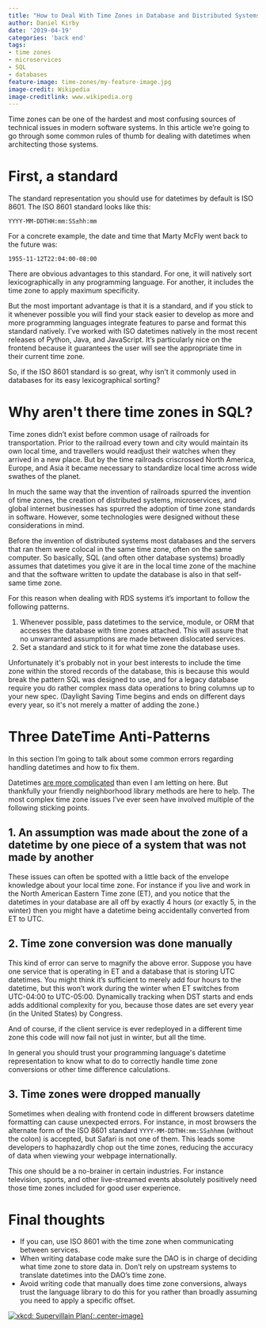 ```yaml
---
title: "How to Deal With Time Zones in Database and Distributed Systems"
author: Daniel Kirby
date: '2019-04-19'
categories: 'back end'
tags:
- time zones
- microservices
- SQL
- databases
feature-image: time-zones/my-feature-image.jpg
image-credit: Wikipedia
image-creditlink: www.wikipedia.org
---
```


Time zones can be one of the hardest and most confusing sources of technical issues in modern software systems. In this article we’re going to go through some common rules of thumb for dealing with datetimes when architecting those systems.

# First, a standard

The standard representation you should use for datetimes by default is ISO 8601. The ISO 8601 standard looks like this:

```YYYY-MM-DDTHH:mm:SS±hh:mm```

For a concrete example, the date and time that Marty McFly went back to the future was:

```1955-11-12T22:04:00-08:00```

There are obvious advantages to this standard. For one, it will natively sort lexicographically in any programming language. For another, it includes the time zone to apply maximum specificity.

But the most important advantage is that it is a standard, and if you stick to it whenever possible you will find your stack easier to develop as more and more programming languages integrate features to parse and format this standard natively. I’ve worked with ISO datetimes natively in the most recent releases of Python, Java, and JavaScript. It’s particularly nice on the frontend because it guarantees the user will see the appropriate time in their current time zone.

So, if the ISO 8601 standard is so great, why isn’t it commonly used in databases for its easy lexicographical sorting?

# Why aren't there time zones in SQL?

Time zones didn’t exist before common usage of railroads for transportation. Prior to the railroad every town and city would maintain its own local time, and travellers would readjust their watches when they arrived in a new place. But by the time railroads criscrossed North America, Europe, and Asia it became necessary to standardize local time across wide swathes of the planet.

In much the same way that the invention of railroads spurred the invention of time zones, the creation of distributed systems, microservices, and global internet businesses has spurred the adoption of time zone standards in software. However, some technologies were designed without these considerations in mind.

Before the invention of distributed systems most databases and the servers that ran them were colocal in the same time zone, often on the same computer. So basically, SQL (and often other database systems) broadly assumes that datetimes you give it are in the local time zone of the machine and that the software written to update the database is also in that self-same time zone.

For this reason when dealing with RDS systems it’s important to follow the following patterns.

1. Whenever possible, pass datetimes to the service, module, or ORM that accesses the database with time zones attached. This will assure that no unwarranted assumptions are made between dislocated services.
2. Set a standard and stick to it for what time zone the database uses.

Unfortunately it's probably not in your best interests to include the time zone within the stored records of the database, this is because this would break the pattern SQL was designed to use, and for a legacy database require you do rather complex mass data operations to bring columns up to your new spec. (Daylight Saving Time begins and ends on different days every year, so it's not merely a matter of adding the zone.)

# Three DateTime Anti-Patterns

In this section I’m going to talk about some common errors regarding handling datetimes and how to fix them.

Datetimes [are more complicated](https://www.youtube.com/watch?v=-5wpm-gesOY) than even I am letting on here. But thankfully your friendly neighborhood library methods are here to help. The most complex time zone issues I’ve ever seen have involved multiple of the following sticking points.

## 1. An assumption was made about the zone of a datetime by one piece of a system that was not made by another

These issues can often be spotted with a little back of the envelope knowledge about your local time zone. For instance if you live and work in the North American Eastern Time zone (ET), and you notice that the datetimes in your database are all off by exactly 4 hours (or exactly 5, in the winter) then you might have a datetime being accidentally converted from ET to UTC.

## 2. Time zone conversion was done manually

This kind of error can serve to magnify the above error. Suppose you have one service that is operating in ET and a database that is storing UTC datetimes. You might think it’s sufficient to merely add four hours to the datetime, but this won’t work during the winter when ET switches from UTC-04:00 to UTC-05:00. Dynamically tracking when DST starts and ends adds additional complexity for you, because those dates are set every year (in the United States) by Congress.

And of course, if the client service is ever redeployed in a different time zone this code will now fail not just in winter, but all the time.

In general you should trust your programming language's datetime representation to know what to do to correctly handle time zone conversions or other time difference calculations.

## 3. Time zones were dropped manually

Sometimes when dealing with frontend code in different browsers datetime formatting can cause unexpected errors. For instance, in most browsers the alternate form of the ISO 8601 standard `YYYY-MM-DDTHH:mm:SS±hhmm` (without the colon) is accepted, but Safari is not one of them. This leads some developers to haphazardly chop out the time zones, reducing the accuracy of data when viewing your webpage internationally.

This one should be a no-brainer in certain industries. For instance television, sports, and other live-streamed events absolutely positively need those time zones included for good user experience.

# Final thoughts

- If you can, use ISO 8601 with the time zone when communicating between services.
- When writing database code make sure the DAO is in charge of deciding what time zone to store data in. Don’t rely on upstream systems to translate datetimes into the DAO’s time zone.
- Avoid writing code that manually does time zone conversions, always trust the language library to do this for you rather than broadly assuming you need to apply a specific offset.

[![xkcd: Supervillain Plan](https://imgs.xkcd.com/comics/supervillain_plan.png){:.center-image}](https://xkcd.com/1883/)

